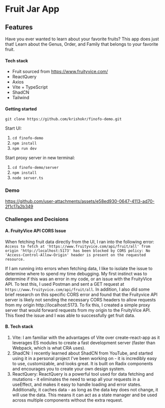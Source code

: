 # Fruit Jar App

## Features
Have you ever wanted to learn about your favorite fruits? This app does just that! Learn about the Genus, Order, and Family that belongs to your favorite fruit.

#### Tech stack
- Fruit sourced from https://www.fruityvice.com/
- ReactQuery
- Axios
- Vite + TypeScript
- ShadCN
- Tailwind

#### Getting started
`git clone https://github.com/krishokr/finofo-demo.git`

Start UI:
1. `cd finofo-demo`
2. `npm install`
3. `npm run dev`

Start proxy server in new terminal:
1. `cd finofo-demo/server`
2. `npm install`
3. `node server.ts`

### Demo
https://github.com/user-attachments/assets/e58ed930-0647-4113-ad70-2f1c17a2b349

### Challenges and Decisions
#### A. FruityVice API CORS Issue
When fetching fruit data directly from the UI, I ran into the following error: `Access to fetch at 'https://www.fruityvice.com/api/fruit/all' from origin 'http://localhost:5173' has been blocked by CORS policy: No 'Access-Control-Allow-Origin' header is present on the requested resource.`

If I am running into errors when fetching data, I like to isolate the issue to determine where to spend my time debugging. My first instinct was to determine if this was an error in my code, or an issue with the FruityVice API. To test this, I used Postman and sent a GET request at `https://www.fruityvice.com/api/fruit/all`. In addition, I also did some brief research on this specific CORS error and found that the Fruityvice API server is likely not sending the necessary CORS headers to allow requests from my origin http://localhost:5173. To fix this, I created a simple proxy server that would forward requests from my origin to the FruityVice API. This fixed the issue and I was able to successfully get fruit data.


#### B. Tech stack
1. Vite: I am familiar with the advantages of Vite over create-react-app as it leverages ES modules to create a fast development server (faster than Webpack, which is what CRA uses).
2. ShadCN: I recently learned about ShadCN from YouTube, and started using it in a personal project I've been working on - it is incredibly easy to use, customizable, and looks great. It is built on Radix components and encourages you to create your own design system.
3. ReactQuery: ReactQuery is a powerful tool used for data fetching and mutations - it eliminates the need to wrap all your requests in a useEffect, and makes it easy to handle loading and error states. Additionally, it caches data - as long as the data key does not change, it will use the data. This means it can act as a state manager and be used across multiple components without the extra request.
